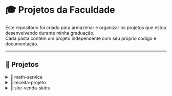 # 🎓 Projetos da Faculdade

Este repositório foi criado para armazenar e organizar os projetos que estou desenvolvendo durante minha graduação.  
Cada pasta contém um projeto independente com seu próprio código e documentação.

---

## 📂 Projetos

<details>
  <summary>🔹 math-service</summary>

  **Descrição:**  
  Microserviço REST em **Spring Boot** que disponibiliza operações matemáticas básicas.  

  **Tecnologias utilizadas:**  
  - Java 17  
  - Spring Boot 3.5.5  
  - Maven  

  **Funcionalidades:**  
  - Soma  
  - Subtração  
  - Multiplicação  
  - Divisão  
  - Potência  

</details>

<details>
  <summary>🔹 receita-projeto</summary>

  **Descrição:**  
  Aplicação em **Java Console** que implementa um CRUD de receitas, com sistema de **login e cadastro** para acesso.  

  **Tecnologias utilizadas:**  
  - Java  

  **Funcionalidades:**  
  - Cadastro de receitas  
  - Listagem de receitas  
  - Edição de receitas  
  - Exclusão de receitas  
  - Login de usuário  
  - Cadastro de usuário  

</details>

<details>
  <summary>🔹 site-venda-skins</summary>

  **Descrição:**  
  Projeto de site de venda de skins desenvolvido em **C#** utilizando **Razor Pages** e banco de dados para operações CRUD.  

  **Tecnologias utilizadas:**  
  - C#  
  - Razor Pages  
  - Banco de Dados  
  - Azure  

  **Funcionalidades:**  
  - CRUD de skins (criar, visualizar, atualizar e excluir)  
  - Visualização de skins disponíveis para venda  
  - Autenticação e autorização de usuários  
  - Gerenciamento de usuários  

  **Acesso ao projeto:**  
  O projeto está hospedado neste link *(adicione aqui o link quando tiver)*.  

  **Autor:**  
  Desenvolvido por *Eduardo Abrahão*.  

</details>